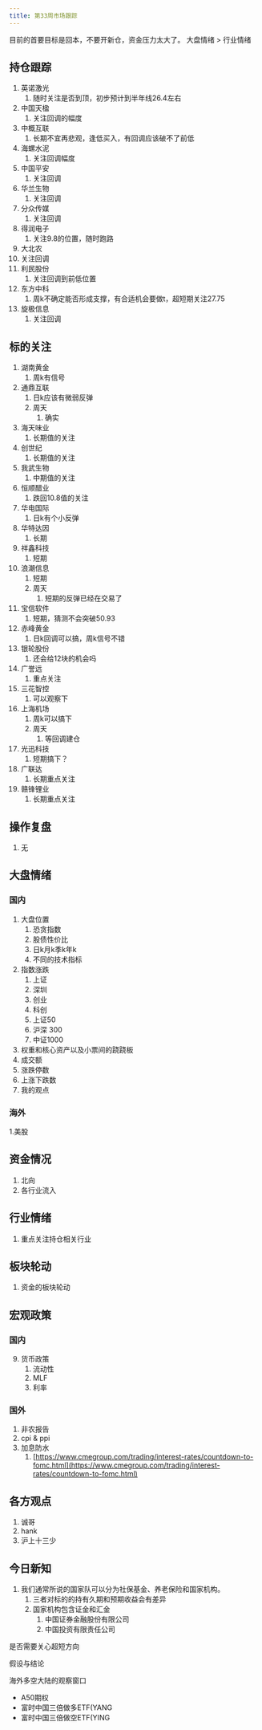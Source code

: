 ```yaml
---
title: 第33周市场跟踪
---
```


目前的首要目标是回本，不要开新仓，资金压力太大了。
大盘情绪 > 行业情绪 

## 持仓跟踪

1. 英诺激光
   1. 随时关注是否到顶，初步预计到半年线26.4左右
2. 中国天楹
   1. 关注回调的幅度
3. 中概互联
   1. 长期不宜再悲观，逢低买入，有回调应该破不了前低
4. 海螺水泥
   1. 关注回调幅度
5. 中国平安
   1. 关注回调
6. 华兰生物
   1. 关注回调
7. 分众传媒
   1. 关注回调
8. 得润电子
   1. 关注9.8的位置，随时跑路
9.  大北农
   1.  关注回调
10. 利民股份
    1.  关注回调到前低位置
11. 东方中科
    1.  周k不确定能否形成支撑，有合适机会要做t，超短期关注27.75
12. 旋极信息
    1.  关注回调

## 标的关注
1. 湖南黄金
   1. 周k有信号
2. 通鼎互联
   1. 日k应该有微弱反弹
   2. 周天
      1. 确实
3. 海天味业
   1. 长期值的关注
4. 创世纪
   1. 长期值的关注
5. 我武生物
   1. 中期值的关注
6. 恒顺醋业
   1. 跌回10.8值的关注
7. 华电国际
   1. 日k有个小反弹
8. 华特达因
   1. 长期
9. 祥鑫科技
   1.  短期
10. 浪潮信息
    1.  短期
    2.  周天
        1.  短期的反弹已经在交易了
11. 宝信软件
    1.  短期，猜测不会突破50.93
12. 赤峰黄金
    1.  日k回调可以搞，周k信号不错
13. 银轮股份
    1.  还会给12块的机会吗
14. 广誉远
    1.  重点关注
15. 三花智控
    1.  可以观察下
16. 上海机场
    1.  周k可以搞下
    2.  周天
        1.  等回调建仓
17. 光迅科技
    1.  短期搞下？
18. 广联达
    1.  长期重点关注
19. 赣锋锂业
    1.  长期重点关注
## 操作复盘

1. 无
## 大盘情绪

### 国内

1. 大盘位置
    1. 恐贪指数
    2. 股债性价比
    3. 日k月k季k年k
    4. 不同的技术指标
2. 指数涨跌
    1. 上证
    2. 深圳
    3. 创业
    4. 科创
    5. 上证50 
    6. 沪深 300
    7. 中证1000
3. 权重和核心资产以及小票间的跷跷板
4. 成交额
5. 涨跌停数
6. 上涨下跌数
7. 我的观点
### 海外

1.美股

## 资金情况

1. 北向
2. 各行业流入

## 行业情绪

1. 重点关注持仓相关行业

## 板块轮动

1. 资金的板块轮动

## 宏观政策

### 国内

9. 货币政策
    1. 流动性
    2. MLF
    3. 利率
### 国外

1. 非农报告
2. cpi & ppi
3. 加息防水
    1. [https://www.cmegroup.com/trading/interest-rates/countdown-to-fomc.html](https://www.cmegroup.com/trading/interest-rates/countdown-to-fomc.html)

## 各方观点

1. 诚哥
2. hank
3. 沪上十三少

## 今日新知
1. 我们通常所说的国家队可以分为社保基金、养老保险和国家机构。
   1. 三者对标的的持有久期和预期收益会有差异
   2. 国家机构包含证金和汇金
      1. 中国证券金融股份有限公司
      2. 中国投资有限责任公司

是否需要关心超短方向

假设与结论

海外多空大陆的观察窗口

* A50期权
* 富时中国三倍做多ETF(YANG
* 富时中国三倍做空ETF(YING

